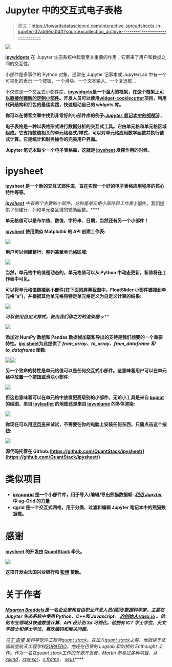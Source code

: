 # Jupyter 中的交互式电子表格

> 原文：<https://towardsdatascience.com/interactive-spreadsheets-in-jupyter-32ab6ec0f4ff?source=collection_archive---------1----------------------->

![](img/3bf6ce0f33a3d2c6992fbcfb12961ccf.png)

[**ipywidgets**](https://github.com/jupyter-widgets/ipywidgets) 在 Jupyter 生态系统中起着至关重要的作用；它带来了用户和数据之间的交互性。

小部件是多事件的 Python 对象，通常在 Jupyter 记事本或 JupyterLab 中有一个可视化的表示:一个按钮、一个滑块、一个文本输入、一个复选框…

不仅仅是一个交互式小部件库，[**ipywidgets**](https://github.com/jupyter-widgets/ipywidgets)**是一个强大的框架，在这个框架上[可以直接创建新的定制小部件](https://blog.jupyter.org/authoring-custom-jupyter-widgets-2884a462e724)。开发人员可以使用[**widget-cookiecutter**](https://github.com/jupyter-widgets/widget-cookiecutter/)**项目，利用代码结构和打包的最佳实践，快速启动自己的 widgets 库。****

****你可以在博客文章中找到非常好的小部件库的例子:[***Jupyter 笔记本中的视频流***](/video-streaming-in-the-jupyter-notebook-635bc5809e85) ***。*******

****电子表格是一种以表格形式进行数据分析的交互式工具。它由单元格和单元格区域组成。它支持数值相关的单元格格式/样式，可以对单元格应用数学函数并执行链式计算。它是统计和财务操作的完美用户界面。****

****Jupyter 笔记本缺少一个电子表格库，这就是 [**ipysheet**](https://github.com/QuantStack/ipysheet) 发挥作用的时候。****

# ****ipysheet****

****ipysheet 是一个新的交互式部件库，旨在实现一个好的电子表格应用程序的核心特性等等。****

****[**ipysheet**](https://github.com/QuantStack/ipysheet) 中有两个主要的小部件，分别是*单元格*小部件和*工作表*小部件。我们提供了创建行、列和单元格区域的辅助函数。****

****单元格值可以是布尔值、数值、字符串、日期，当然还有另一个小部件！****

****[**ipysheet**](https://github.com/QuantStack/ipysheet) 使用类似 Matplotlib 的 API 创建工作表:****

****![](img/631bf163e7c6fc022494b459fbcc5b61.png)****

****用户可以创建整行、整列甚至单元格区域:****

****![](img/8a399a5c8cc05b23a5d4dc6619c02772.png)****

****当然，单元格中的值是动态的，单元格值可以从 Python 中动态更新，新值将在工作表中可见。****

****可以将单元格值链接到小部件(在下面的屏幕截图中，FloatSlider 小部件链接到单元格“a”)，并根据其他单元格将特定单元格定义为自定义计算的结果:****

****![](img/e0cb04e8090b97e8fc71d6476b0b7154.png)****

****可以使用自定义样式，使用我们称之为*的渲染器* s:****

****![](img/068db675bb2547976738421ed75c9497.png)****

****添加对 NumPy 数组和 Pandas 数据帧加载和导出的支持是我们想要的一个重要特性。[**ipy sheet**](https://github.com/QuantStack/ipysheet)**为此提供了 *from_array、to_array、from_dataframe 和 to_dataframe* 函数:******

******![](img/56d064c9bd3dee04cbd8ebe74ea85b0e.png)************![](img/053da4965961d25878cf48d012dfc9ea.png)******

******另一个致命的特性是单元格值可以是任何交互式小部件。这意味着用户可以在单元格中放置一个按钮或滑块小部件:******

******![](img/1ae4f618ab08949209dbe810ff0a6f5a.png)******

******但这也意味着可以在单元格中放置更高级别的小部件。无论小工具是来自 [bqplot](https://github.com/bloomberg/bqplot) 的绘图、来自 [ipyleaflet](https://github.com/jupyter-widgets/ipyleaflet/) 的地图还是来自 [ipyvolume](https://github.com/maartenbreddels/ipyvolume/) 的多体渲染:******

******![](img/0a919631fb206167513b9b144085400c.png)******

******你现在可以用[活页夹](https://mybinder.org/)来试试，不需要在你的电脑上安装任何东西，只需点击这个按钮:******

******[![](img/a6faaa2a20ab92b5181ac9d8c19056ad.png)](https://mybinder.org/v2/gh/QuantStack/ipysheet/stable?filepath=examples)******

******源代码托管在 Github:[https://github.com/QuantStack/ipysheet/](https://github.com/QuantStack/ipysheet/)******

# ******类似项目******

*   ******[ipyaggrid](https://gitlab.com/DGothrek/ipyaggrid/) 是一个小部件库，用于导入/编辑/导出熊猫数据帧: [***利用 Jupyter***](https://medium.com/@olivier.borderies/harnessing-the-power-of-ag-grid-in-jupyter-3ae27fb21012) 中 ag-Grid 的力量******
*   ****qgrid 是一个交互式网格，用于分类、过滤和编辑 Jupyter 笔记本中的熊猫数据框。****

# ****感谢****

****[**ipysheet**](https://github.com/QuantStack/ipysheet) 的开发由 [QuantStack](https://twitter.com/QuantStack) 牵头。****

****[![](img/5dcd8a4f49523439323530e8460472eb.png)](http://quantstack.net/)****

****这项开发由**法国兴业银行**和 [**彭博**](https://www.techatbloomberg.com/) 赞助。****

# ****关于作者****

****[*Maarten Breddels*](https://twitter.com/maartenbreddels)*是一名企业家和自由职业开发人员/顾问/数据科学家，主要在 Jupyter 生态系统中使用 Python、C++和 Javascript。* [*的创始人 vaex.io*](https://vaex.io/) *。他的专业领域从快速数值计算、API 设计到 3d 可视化。他拥有 ICT 学士学位，天文学硕士和博士学位，喜欢编码和解决问题。*****

****[*马丁·雷诺*](https://twitter.com/martinRenou) *是科学软件工程师*[*quant stack*](http://quantstack.net/)*。在加入*[*quant stack*](http://quantstack.net/)*之前，他就读于法国航空航天工程学校*[*SUPAERO*](https://www.isae-supaero.fr/en)*。他还在巴黎的 Logilab 和剑桥的 Enthought 工作。作为一名在*[*quant stack*](http://quantstack.net/)*工作的开源开发者，Martin 参与过各种项目，从*[*xsimd*](https://github.com/QuantStack/xsimd)*，*[*xtensor*](https://github.com/QuantStack/xtensor)*，*[*x frame*](https://github.com/QuantStack/xframe)*，* [*xeus*](https://github.com/QuantStack/xeus)****